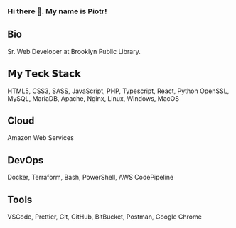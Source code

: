 ### Hi there 👋. My name is Piotr!

## Bio
Sr. Web Developer at Brooklyn Public Library.

## 𝗠𝘆 𝗧𝗲𝗰𝗸 𝗦𝘁𝗮𝗰𝗸
HTML5, CSS3, SASS, JavaScript, PHP, Typescript, React, Python
OpenSSL, MySQL, MariaDB, Apache, Nginx, Linux, Windows, MacOS

## Cloud
Amazon Web Services

## DevOps
Docker, Terraform, Bash, PowerShell, AWS CodePipeline

## Tools
VSCode, Prettier, Git, GitHub, BitBucket, Postman, Google Chrome

<!--
**piotrjurski/piotrjurski** is a ✨ _special_ ✨ repository because its `README.md` (this file) appears on your GitHub profile.

Here are some ideas to get you started:

- 🔭 I’m currently working on ...
- 🌱 I’m currently learning ...
- 👯 I’m looking to collaborate on ...
- 🤔 I’m looking for help with ...
- 💬 Ask me about ...
- 📫 How to reach me: ...
- 😄 Pronouns: ...
- ⚡ Fun fact: ...
-->
